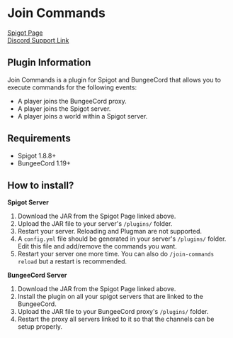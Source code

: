 # Join Commands
[Spigot Page](https://spigotmc.org/resources/51758/)  
[Discord Support Link](https://discord.gg/XMq2agT)

## Plugin Information
Join Commands is a plugin for Spigot and BungeeCord that allows you to execute commands for the following events:  
- A player joins the BungeeCord proxy.
- A player joins the Spigot server.
- A player joins a world within a Spigot server.

## Requirements
- Spigot 1.8.8+
- BungeeCord 1.19+

## How to install?
**Spigot Server**
1. Download the JAR from the Spigot Page linked above.
2. Upload the JAR file to your server's `/plugins/` folder.
3. Restart your server. Reloading and Plugman are not supported.
4. A `config.yml` file should be generated in your server's `/plugins/` folder. Edit this file and add/remove the commands you want.
5. Restart your server one more time. You can also do `/join-commands reload` but a restart is recommended.

**BungeeCord Server**
1. Download the JAR from the Spigot Page linked above.
2. Install the plugin on all your spigot servers that are linked to the BungeeCord.
2. Upload the JAR file to your BungeeCord proxy's `/plugins/` folder.
3. Restart the proxy all servers linked to it so that the channels can be setup properly.

